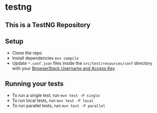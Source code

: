 # testng

## This is a TestNG Repository

## Setup

* Clone the repo
* Install dependencies `mvn compile`
* Update `*.conf.json` files inside the `src/test/resources/conf` directory with your [BrowserStack Username and Access Key](https://www.browserstack.com/accounts/settings)

## Running your tests

- To run a single test, run `mvn test -P single`
- To run local tests, run `mvn test -P local`
- To run parallel tests, run `mvn test -P parallel`

